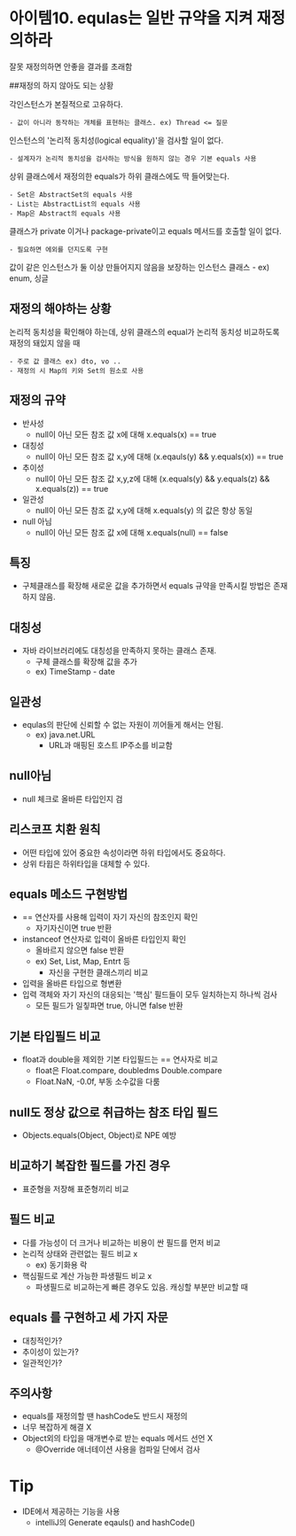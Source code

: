 # 아이템10. equlas는 일반 규약을 지켜 재정의하라
잘못 재정의하면 안좋을 결과를 초래함

##재정의 하지 않아도 되는 상황

각인스턴스가 본질적으로 고유하다.

    - 값이 아니라 동작하는 개체를 표현하는 클래스. ex) Thread <= 질문
인스턴스의  '논리적 동치성(logical equality)'을 검사할 일이 없다.

    - 설계자가 논리적 동치성을 검사하는 방식을 원하지 않는 경우 기본 equals 사용
상위 클래스에서 재정의한 equals가 하위 클래스에도 딱 들어맞는다.

    - Set은 AbstractSet의 equals 사용
    - List는 AbstractList의 equals 사용
    - Map은 Abstract의 equals 사용
클래스가 private 이거나 package-private이고 equals 메서드를 호출할 일이 없다.
    
    - 필요하면 에외를 던지도록 구현
값이 같은 인스턴스가 둘 이상 만들어지지 않음을 보장하는 인스턴스 클래스
    - ex) enum, 싱글

## 재정의 해야하는 상황
논리적 동치성을 확인해야 하는데, 상위 클래스의 equal가 논리적 동치성 비교하도록 재정의 돼있지 않을 때
    
    - 주로 값 클래스 ex) dto, vo ..
    - 재정의 시 Map의 키와 Set의 원소로 사용
## 재정의 규약
- 반사성
    - null이 아닌 모든 참조 값 x에 대해 x.equals(x) == true
- 대칭성
    - null이 아닌 모든 참조 값 x,y에 대해 (x.eqauls(y) && y.equals(x)) == true 
- 추이성
    - null이 아닌 모든 참조 값 x,y,z에 대해 (x.equals(y) && y.equals(z) && x.equals(z)) == true
- 일관성
    - null이 아닌 모든 참조 값 x,y에 대해 x.equals(y) 의 값은 항상 동일
- null 아님
    - null이 아닌 모든 참조 값 x에 대해 x.equals(null) == false
    
## 특징
- 구체클래스를 확장해 새로운 값을 추가하면서 equals 규약을 만족시킬 방법은 존재하지 않음.

## 대칭성
- 자바 라이브러리에도 대칭성을 만족하지 못하는 클래스 존재.
    - 구체 클래스를 확장해 값을 추가
    - ex) TimeStamp - date

## 일관성
- equlas의 판단에 신뢰할 수 없는 자원이 끼어들게 해서는 안됨.
    - ex) java.net.URL
        - URL과 매핑된 호스트 IP주소를 비교함 
## null아님
- null 체크로 올바른 타입인지 검
## 리스코프 치환 원칙
- 어떤 타입에 있어 중요한 속성이라면 하위 타입에서도 중요하다.
- 상위 타윕은 하위타입을 대체할 수 있다.

## equals 메소드 구현방법
- ==  연산자를 사용해 입력이 자기 자신의 참조인지 확인
    - 자기자신이면 true 반환
- instanceof 연산자로 입력이 올바른 타입인지 확인
    - 올바르지 않으면 false 반환
    - ex) Set, List, Map, Entrt 등
        - 자신을 구현한 클래스끼리 비교
- 입력을 올바른 타입으로 형변환
- 입력 객체와 자기 자신의 대응되는 '핵심' 필드들이 모두 일치하는지 하나씩 검사
    - 모든 필드가 일칳파면 true, 아니면 false 반환
    
## 기본 타입필드 비교
- float과 double을 제외한 기본 타입필드는 == 연사자로 비교
    - float은 Float.compare, doubledms Double.compare
    - Float.NaN, -0.0f, 부동 소수값을 다룸
## null도 정상 값으로 취급하는 참조 타입 필드
- Objects.equals(Object, Object)로 NPE 예방

## 비교하기 복잡한 필드를 가진 경우
- 표준형을 저장해 표준형끼리 비교

## 필드 비교
- 다를 가능성이 더 크거나 비교하는 비용이 싼 필드를 먼저 비교
- 논리적 상태와 관련없는 필드 비교 x
    - ex) 동기화용 락
- 핵심필드로 계산 가능한 파생필드 비교 x
    - 파생필드로 비교하는게 빠른 경우도 있음. 캐싱할 부분만 비교할 때


## equals 를 구현하고 세 가지 자문
- 대칭적인가?
- 추이성이 있는가?
- 일관적인가?

## 주의사항
- equals를 재정의할 땐 hashCode도 반드시 재정의
- 너무 복잡하게 해결 X
- Object외의 타입을 매개변수로 받는 equals 메서드 선언 X
    - @Override 애너테이션 사용을 컴파일 단에서 검사

# Tip
- IDE에서 제공하는 기능을 사용
    - intelliJ의 Generate eqauls() and hashCode()